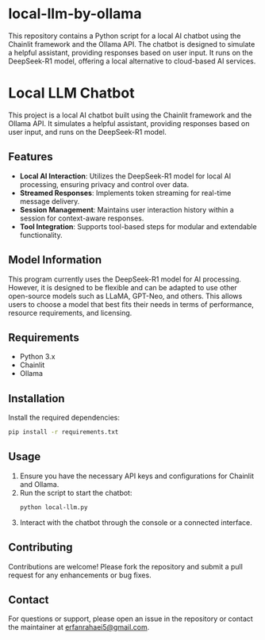 # local-llm-by-ollama
 This repository contains a Python script for a local AI chatbot using the Chainlit framework and the Ollama API. The chatbot is designed to simulate a helpful assistant, providing responses based on user input. It runs on the DeepSeek-R1 model, offering a local alternative to cloud-based AI services.

# Local LLM Chatbot

This project is a local AI chatbot built using the Chainlit framework and the Ollama API. It simulates a helpful assistant, providing responses based on user input, and runs on the DeepSeek-R1 model.

## Features

- **Local AI Interaction**: Utilizes the DeepSeek-R1 model for local AI processing, ensuring privacy and control over data.
- **Streamed Responses**: Implements token streaming for real-time message delivery.
- **Session Management**: Maintains user interaction history within a session for context-aware responses.
- **Tool Integration**: Supports tool-based steps for modular and extendable functionality.

## Model Information

This program currently uses the DeepSeek-R1 model for AI processing. However, it is designed to be flexible and can be adapted to use other open-source models such as LLaMA, GPT-Neo, and others. This allows users to choose a model that best fits their needs in terms of performance, resource requirements, and licensing.

## Requirements

- Python 3.x
- Chainlit
- Ollama

## Installation

 Install the required dependencies:
   ```bash
   pip install -r requirements.txt
   ```

## Usage

1. Ensure you have the necessary API keys and configurations for Chainlit and Ollama.
2. Run the script to start the chatbot:
   ```bash
   python local-llm.py
   ```
3. Interact with the chatbot through the console or a connected interface.

## Contributing

Contributions are welcome! Please fork the repository and submit a pull request for any enhancements or bug fixes.


## Contact

For questions or support, please open an issue in the repository or contact the maintainer at erfanrahaei5@gmail.com.
